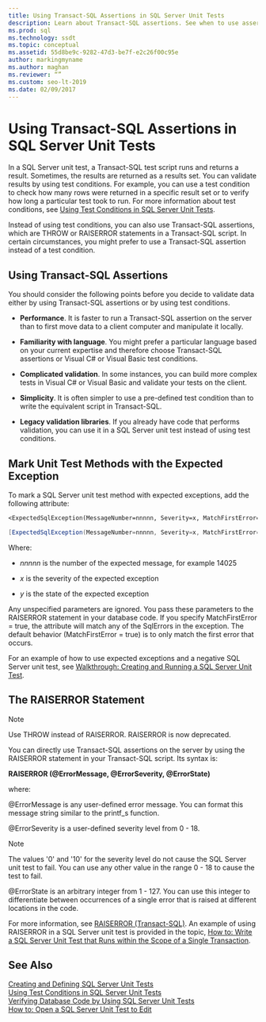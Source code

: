 ```yaml
---
title: Using Transact-SQL Assertions in SQL Server Unit Tests
description: Learn about Transact-SQL assertions. See when to use assertions in SQL Server unit tests and when to use test conditions, and view examples of assertion usage.
ms.prod: sql
ms.technology: ssdt
ms.topic: conceptual
ms.assetid: 55d8be9c-9282-47d3-be7f-e2c26f00c95e
author: markingmyname
ms.author: maghan
ms.reviewer: “”
ms.custom: seo-lt-2019
ms.date: 02/09/2017
---
```


# Using Transact-SQL Assertions in SQL Server Unit Tests

In a SQL Server unit test, a Transact\-SQL test script runs and returns a result. Sometimes, the results are returned as a results set. You can validate results by using test conditions. For example, you can use a test condition to check how many rows were returned in a specific result set or to verify how long a particular test took to run. For more information about test conditions, see [Using Test Conditions in SQL Server Unit Tests](../ssdt/using-test-conditions-in-sql-server-unit-tests.md).  
  
Instead of using test conditions, you can also use Transact\-SQL assertions, which are THROW or RAISERROR statements in a Transact\-SQL script. In certain circumstances, you might prefer to use a Transact\-SQL assertion instead of a test condition.  
  
## Using Transact-SQL Assertions  
You should consider the following points before you decide to validate data either by using Transact\-SQL assertions or by using test conditions.  
  
-   **Performance**. It is faster to run a Transact\-SQL assertion on the server than to first move data to a client computer and manipulate it locally.  
  
-   **Familiarity with language**. You might prefer a particular language based on your current expertise and therefore choose Transact\-SQL assertions or Visual C\# or Visual Basic test conditions.  
  
-   **Complicated validation**. In some instances, you can build more complex tests in Visual C\# or Visual Basic and validate your tests on the client.  
  
-   **Simplicity**. It is often simpler to use a pre-defined test condition than to write the equivalent script in Transact\-SQL.  
  
-   **Legacy validation libraries**. If you already have code that performs validation, you can use it in a SQL Server unit test instead of using test conditions.  
  
## Mark Unit Test Methods with the Expected Exception  
To mark a SQL Server unit test method with expected exceptions, add the following attribute:  
  
```vb  
<ExpectedSqlException(MessageNumber=nnnnn, Severity=x, MatchFirstError=false, State=y)> _  
```  
  
```csharp  
[ExpectedSqlException(MessageNumber=nnnnn, Severity=x, MatchFirstError=false, State=y)]  
```  
  
Where:  
  
-   *nnnnn* is the number of the expected message, for example 14025  
  
-   *x* is the severity of the expected exception  
  
-   *y* is the state of the expected exception  
  
Any unspecified parameters are ignored. You pass these parameters to the RAISERROR statement in your database code. If you specify MatchFirstError = true, the attribute will match any of the SqlErrors in the exception. The default behavior (MatchFirstError = true) is to only match the first error that occurs.  
  
For an example of how to use expected exceptions and a negative SQL Server unit test, see [Walkthrough: Creating and Running a SQL Server Unit Test](../ssdt/walkthrough-creating-and-running-a-sql-server-unit-test.md).  
  
## The RAISERROR Statement  
  
> [!NOTE]  
> Use THROW instead of RAISERROR. RAISERROR is now deprecated.  
  
You can directly use Transact\-SQL assertions on the server by using the RAISERROR statement in your Transact\-SQL script. Its syntax is:  
  
**RAISERROR (\@ErrorMessage, \@ErrorSeverity, \@ErrorState)**  
  
where:  
  
@ErrorMessage is any user-defined error message. You can format this message string similar to the printf_s function.  
  
@ErrorSeverity is a user-defined severity level from 0 - 18.  
  
> [!NOTE]  
> The values '0' and '10' for the severity level do not cause the SQL Server unit test to fail. You can use any other value in the range 0 - 18 to cause the test to fail.  
  
@ErrorState is an arbitrary integer from 1 - 127. You can use this integer to differentiate between occurrences of a single error that is raised at different locations in the code.  
  
For more information, see [RAISERROR (Transact-SQL)](../t-sql/language-elements/raiserror-transact-sql.md). An example of using RAISERROR in a SQL Server unit test is provided in the topic, [How to: Write a SQL Server Unit Test that Runs within the Scope of a Single Transaction](../ssdt/how-to-write-sql-server-unit-test-that-runs-in-single-transaction-scope.md).  
  
## See Also  
[Creating and Defining SQL Server Unit Tests](../ssdt/creating-and-defining-sql-server-unit-tests.md)  
[Using Test Conditions in SQL Server Unit Tests](../ssdt/using-test-conditions-in-sql-server-unit-tests.md)  
[Verifying Database Code by Using SQL Server Unit Tests](../ssdt/verifying-database-code-by-using-sql-server-unit-tests.md)  
[How to: Open a SQL Server Unit Test to Edit](../ssdt/how-to-open-a-sql-server-unit-test-to-edit.md)  
